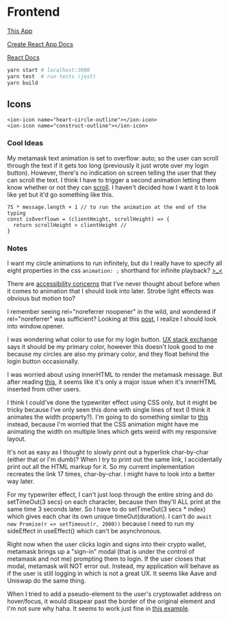 # Frontend

[This App](https://github.com/Chris56974/Pethreon)

[Create React App Docs](https://facebook.github.io/create-react-app/docs/getting-started)

[React Docs](https://reactjs.org/)

```bash
yarn start # localhost:3000
yarn test  # run tests (jest)
yarn build  
```

## Icons

```tsx
<ion-icon name="heart-circle-outline"></ion-icon>
<ion-icon name="construct-outline"></ion-icon>
```

### Cool Ideas

My metamask text animation is set to overflow: auto; so the user can scroll through the text if it gets too long (previously it just wrote over my login button). However, there's no indication on screen telling the user that they can scroll the text. I think I have to trigger a second animation letting them know whether or not they can [scroll](https://stackoverflow.com/questions/9333379). I haven't decided how I want it to look like yet but it'd go something like this.

```tsx
75 * message.length + 1 // to run the animation at the end of the typing
const isOverflown = (clientHeight, scrollHeight) => {
  return scrollHeight > clientHeight // 
}
```

### Notes

I want my circle animations to run infinitely, but do I really have to specify all eight properties in the css `animation: ;` shorthand for infinite playback? [>_<](https://youtu.be/AbnWq7F9o20?t=11)

There are [accessibility concerns](https://developer.mozilla.org/en-US/docs/Web/CSS/animation#accessibility_concerns) that I've never thought about before when it comes to animation that I should look into later. Strobe light effects was obvious but motion too?

I remember seeing rel="noreferrer noopener" in the wild, and wondered if rel="noreferrer" was sufficient? Looking at this [post](https://stackoverflow.com/questions/57628890), I realize I should look into window.opener.

I was wondering what color to use for my login button. [UX stack exchange](https://ux.stackexchange.com/questions/104224) says it should be my primary color, however this doesn't look good to me because my circles are also my primary color, and they float behind the login button occasionally.

I was worried about using innerHTML to render the metamask message. But after reading [this](https://www.reddit.com/r/learnjavascript/comments/9502x5/is_innerhtml_still_considered_bad/), it seems like it's only a major issue when it's innerHTML inserted from other users.

I think I could've done the typewriter effect using CSS only, but it might be tricky because I've only seen this done with single lines of text (I think it animates the width property?). I'm going to do something similar to [this](https://www.w3schools.com/howto/howto_js_typewriter.asp) instead, because I'm worried that the CSS animation might have me animating the width on multiple lines which gets weird with my responsive layout.

It's not as easy as I thought to slowly print out a hyperlink char-by-char (either that or I'm dumb)? When I try to print out the same link, I accidentally print out all the HTML markup for it. So my current implementation recreates the link 17 times, char-by-char. I might have to look into a better way later.

For my typewriter effect, I can't just loop through the entire string and do setTimeOut(3 secs) on each character, because then they'll ALL print at the same time 3 seconds later. So I have to do setTimeOut(3 secs * index) which gives each char its own unique timeOut(duration). I can't do `await new Promise(r => setTimeout(r, 2000))` because I need to run my sideEffect in useEffect() which can't be asynchronous.

Right now when the user clicks login and signs into their crypto wallet, metamask brings up a "sign-in" modal (that is under the control of metamask and not me) prompting them to login. If the user closes that modal, metamask will NOT error out. Instead, my application will behave as if the user is still logging in which is not a great UX. It seems like Aave and Uniswap do the same thing.

When I tried to add a pseudo-element to the user's cryptowallet address on hover/focus, it would disapear past the border of the original element and I'm not sure why haha. It seems to work just fine in [this example](https://codepen.io/team/css-tricks/pen/RPmpYa).
